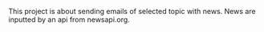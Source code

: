 This project is about sending emails
of selected topic with news. News are inputted 
by an api from newsapi.org.

